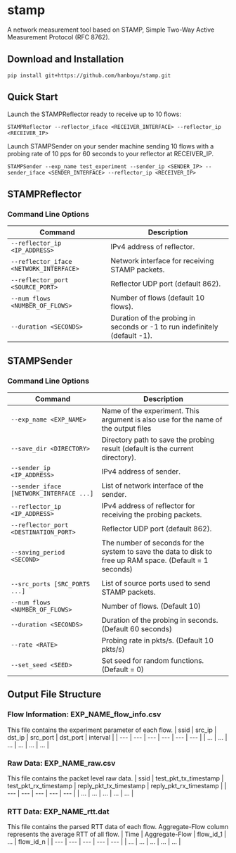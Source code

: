 # stamp
A network measurement tool based on STAMP, Simple Two-Way Active Measurement Protocol (RFC 8762). 
## Download and Installation
`pip install git+https://github.com/hanboyu/stamp.git`
## Quick Start
Launch the STAMPReflector ready to receive up to 10 flows:
```
STAMPReflector --reflector_iface <RECEIVER_INTERFACE> --reflector_ip <RECEIVER_IP>
```
Launch STAMPSender on your sender machine sending 10 flows with a probing rate of 10 pps for 60 seconds to your reflector at RECEIVER_IP.
```
STAMPSender --exp_name test_experiment --sender_ip <SENDER_IP> --sender_iface <SENDER_INTERFACE> --reflector_ip <RECEIVER_IP>
```

## STAMPReflector
### Command Line Options
| Command | Description |
| --- | --- |
| `--reflector_ip <IP_ADDRESS>` | IPv4 address of reflector. |
| `--reflector_iface <NETWORK_INTERFACE>` | Network interface for receiving STAMP packets. |
| `--reflector_port <SOURCE_PORT>` | Reflector UDP port (default 862). |
| `--num_flows <NUMBER_OF_FLOWS>` | Number of flows (default 10 flows).
| `--duration <SECONDS>` | Duration of the probing in seconds or -1 to run indefinitely (default -1). |


## STAMPSender
### Command Line Options
| Command | Description |
| --- | --- |
| `--exp_name <EXP_NAME>` | Name of the experiment. This argument is also use for the name of the output files |
| `--save_dir <DIRECTORY>` | Directory path to save the probing result (default is the current directory). |
| `--sender_ip <IP_ADDRESS>` | IPv4 address of sender. |
| `--sender_iface [NETWORK_INTERFACE ...]` | List of network interface of the sender. |
| `--reflector_ip <IP_ADDRESS>` | IPv4 address of reflector for receiving the probing packets. |
| `--reflector_port <DESTINATION_PORT>` | Reflector UDP port (default 862).|
| `--saving_period <SECOND>` | The number of seconds for the system to save the data to disk to free up RAM space. (Default = 1 seconds) |
|||
| `--src_ports [SRC_PORTS ...]` | List of source ports used to send STAMP packets. |
| `--num_flows <NUMBER_OF_FLOWS>` | Number of flows. (Default 10) |
| `--duration <SECONDS>` | Duration of the probing in seconds. (Default 60 seconds) |
| `--rate <RATE>` | Probing rate in pkts/s. (Default 10 pkts/s) |
| `--set_seed <SEED>` | Set seed for random functions. (Default = 0) |

## Output File Structure

### Flow Information: EXP_NAME_flow_info.csv
This file contains the experiment parameter of each flow.
| ssid | src_ip | dst_ip | src_port | dst_port | interval |
| --- | --- | --- | --- | --- | --- |
| ... | ... | ... | ... | ... | ... |

### Raw Data: EXP_NAME_raw.csv
This file contains the packet level raw data. 
| ssid | test_pkt_tx_timestamp | test_pkt_rx_timestamp | reply_pkt_tx_timestamp | reply_pkt_rx_timestamp |
| --- | --- | --- | --- | --- |
| ... | ... | ... | ... | ... |
### RTT Data: EXP_NAME_rtt.dat
This file contains the parsed RTT data of each flow. Aggregate-Flow column represents the average RTT of all flow. 
| Time | Aggregate-Flow | flow_id_1 | ... | flow_id_n |
| --- | --- | --- | --- | --- |
| ... | ... | ... | ... | ... |